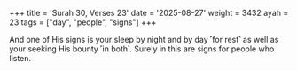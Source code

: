 +++
title = 'Surah 30, Verses 23'
date = '2025-08-27'
weight = 3432
ayah = 23
tags = ["day", "people", "signs"]
+++

And one of His signs is your sleep by night and by day ˹for rest˺ as well as your seeking His bounty ˹in both˺. Surely in this are signs for people who listen.